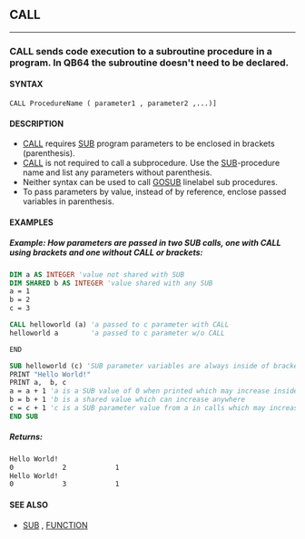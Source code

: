 ## CALL
---

### CALL sends code execution to a subroutine procedure in a program. In QB64 the subroutine doesn't need to be declared.

#### SYNTAX

`CALL ProcedureName ( parameter1 , parameter2 ,...)]`

#### DESCRIPTION
* [CALL](./CALL.md) requires [SUB](./SUB.md) program parameters to be enclosed in brackets (parenthesis).
* [CALL](./CALL.md) is not required to call a subprocedure. Use the [SUB](./SUB.md)-procedure name and list any parameters without parenthesis.
* Neither syntax can be used to call [GOSUB](./GOSUB.md) linelabel sub procedures.
* To pass parameters by value, instead of by reference, enclose passed variables in parenthesis.


#### EXAMPLES
##### Example: How parameters are passed in two SUB calls, one with CALL using brackets and one without CALL or brackets:
```vb
DIM a AS INTEGER 'value not shared with SUB
DIM SHARED b AS INTEGER 'value shared with any SUB
a = 1
b = 2
c = 3

CALL helloworld (a) 'a passed to c parameter with CALL
helloworld a        'a passed to c parameter w/o CALL

END

SUB helloworld (c) 'SUB parameter variables are always inside of brackets in SUB code
PRINT "Hello World!"
PRINT a,  b, c
a = a + 1 'a is a SUB value of 0 when printed which may increase inside SUB only
b = b + 1 'b is a shared value which can increase anywhere
c = c + 1 'c is a SUB parameter value from a in calls which may increase inside SUB only
END SUB
```
  
##### Returns:
```vb
Hello World!
0            2            1
Hello World!
0            3            1
```
  


#### SEE ALSO
* [SUB](./SUB.md) , [FUNCTION](./FUNCTION.md)
